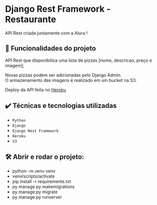 # Django Rest Framework - Restaurante

API Rest criada juntamente com a Alura ! 

## 🔨 Funcionalidades do projeto

API Rest que disponibiliza uma lista de pizzas [nome, descricao, preço e imagem];

Novas pizzas podem ser adicionadas pelo Django Admin.  
O armazenamento das imagens é realizado em um bucket na S3.

Deploy da API feita no <a href="https://drf-alura-pizza.herokuapp.com/">Heroku</a>

## ✔️ Técnicas e tecnologias utilizadas

- `Python`
- `Django`
- `Django Rest Framework`
- `Heroku`
- `S3`

## 🛠️ Abrir e rodar o projeto:

- python -m venv venv
- venv/scripts/activate
- pip install -r requirements.txt
- py manage.py makemigrations
- py manage.py migrate
- py manage.py runserver
